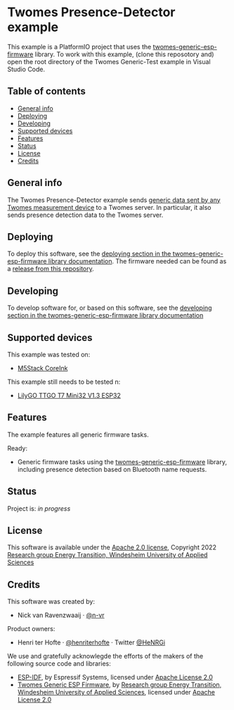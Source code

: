 # Twomes Presence-Detector example

This example is a PlatformIO project that uses the [twomes-generic-esp-firmware](https://github.com/energietransitie/twomes-generic-esp-firmware) library. To work with this example, (clone this reposotory and) open the root directory of the Twomes Generic-Test example in Visual Studio Code.

## Table of contents
* [General info](#general-info)
* [Deploying](#deploying)
* [Developing](#developing) 
* [Supported devices](#supported-devices)
* [Features](#features)
* [Status](#status)
* [License](#license)
* [Credits](#credits)

## General info
The Twomes Presence-Detector example sends [generic data sent by any Twomes measurement device](https://github.com/energietransitie/twomes-generic-esp-firmware#readme) to a Twomes server. In particular, it also sends presence detection data to the Twomes server.

## Deploying
To deploy this software, see the [deploying section in the twomes-generic-esp-firmware library documentation](https://www.energietransitiewindesheim.nl/twomes-generic-esp-firmware/deploying/prerequisites/). The firmware needed can be found as a [release from this repository](./releases).

## Developing
To develop software for, or based on this software, see the [developing section in the twomes-generic-esp-firmware library documentation](https://www.energietransitiewindesheim.nl/twomes-generic-esp-firmware/starting/prerequisites/)

## Supported devices
This example was tested on:
- [M5Stack CoreInk](https://github.com/m5stack/M5-CoreInk)

This example still needs to be tested n:
- [LilyGO TTGO T7 Mini32 V1.3 ESP32](https://github.com/LilyGO/ESP32-MINI-32-V1.3)

## Features
The example features all generic firmware tasks.

Ready:
* Generic firmware tasks using the [twomes-generic-esp-firmware](https://github.com/energietransitie/twomes-generic-esp-firmware) library, including presence detection based on Bluetooth name requests.

## Status
Project is: _in progress_

## License
This software is available under the [Apache 2.0 license](./LICENSE), Copyright 2022 [Research group Energy Transition, Windesheim University of Applied Sciences](https://windesheim.nl/energietransitie) 

## Credits
This software was created by:
* Nick van Ravenzwaaij · [@n-vr](https://github.com/n-vr)

Product owners:
* Henri ter Hofte · [@henriterhofte](https://github.com/henriterhofte) · Twitter [@HeNRGi](https://twitter.com/HeNRGi)

We use and gratefully acknowlegde the efforts of the makers of the following source code and libraries:
* [ESP-IDF](https://github.com/espressif/esp-idf), by Espressif Systems, licensed under [Apache License 2.0](https://github.com/espressif/esp-idf/blob/9d34a1cd42f6f63b3c699c3fe8ec7216dd56f36a/LICENSE)
* [Twomes Generic ESP Firmware](https://github.com/energietransitie/twomes-generic-esp-firmware), by [Research group Energy Transition, Windesheim University of Applied Sciences](https://windesheim.nl/energietransitie), licensed under [Apache License 2.0](https://github.com/energietransitie/twomes-generic-esp-firmware/blob/main/LICENSE.md)